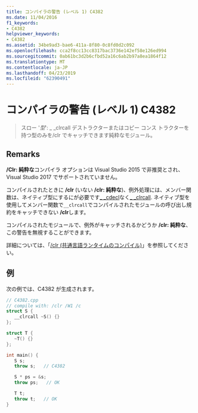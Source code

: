```yaml
---
title: コンパイラの警告 (レベル 1) C4382
ms.date: 11/04/2016
f1_keywords:
- C4382
helpviewer_keywords:
- C4382
ms.assetid: 34be9ad3-bae6-411a-8f80-0c8fd0d2c092
ms.openlocfilehash: cca2f8cc13cc8317bac3736e142ef58e126ed994
ms.sourcegitcommit: 0ab61bc3d2b6cfbd52a16c6ab2b97a8ea1864f12
ms.translationtype: MT
ms.contentlocale: ja-JP
ms.lasthandoff: 04/23/2019
ms.locfileid: "62390491"
---
```

# <a name="compiler-warning-level-1-c4382"></a>コンパイラの警告 (レベル 1) C4382

> スロー '*型*': _ _clrcall デストラクターまたはコピー コンス トラクターを持つ型のみを/clr でキャッチできます純粋なモジュール。

## <a name="remarks"></a>Remarks

**/Clr: 純粋な**コンパイラ オプションは Visual Studio 2015 で非推奨とされ、Visual Studio 2017 でサポートされていません。

コンパイルされたときに **/clr** (いない **/clr: 純粋な**)、例外処理には、メンバー関数は、ネイティブ型にするにが必要です[_ _cdecl](../../cpp/cdecl.md)なく[_ _clrcall](../../cpp/clrcall.md). ネイティブ型を使用してメンバー関数で`__clrcall`でコンパイルされたモジュールの呼び出し規約をキャッチできない **/clr**します。

コンパイルされたモジュールで、例外がキャッチされるかどうか **/clr: 純粋な**、この警告を無視することができます。

詳細については、「[/clr (共通言語ランタイムのコンパイル)](../../build/reference/clr-common-language-runtime-compilation.md)」を参照してください。

## <a name="example"></a>例

次の例では、C4382 が生成されます。

```cpp
// C4382.cpp
// compile with: /clr /W1 /c
struct S {
   __clrcall ~S() {}
};

struct T {
   ~T() {}
};

int main() {
   S s;
   throw s;   // C4382

   S * ps = &s;
   throw ps;   // OK

   T t;
   throw t;   // OK
}
```